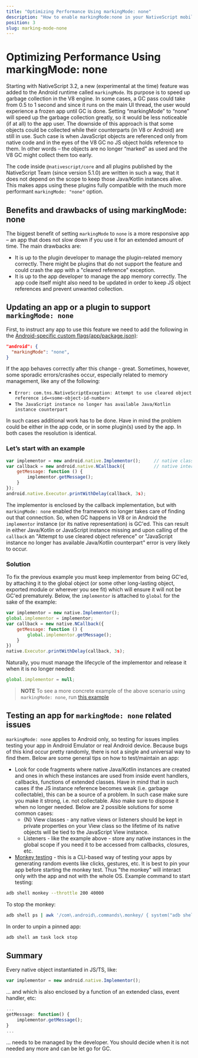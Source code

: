 ```yaml
---
title: "Optimizing Performance Using markingMode: none"
description: "How to enable markingMode:none in your NativeScript mobile app and prevent potential problems"
position: 3
slug: marking-mode-none
---
```


# Optimizing Performance Using markingMode: none

Starting with NativeScript 3.2, a new (experimental at the time) feature was added to the Android runtime called `markingMode`. Its purpose is to speed up garbage collection in the V8 engine. In some cases, a GC pass could take from 0.5 to 1 second and since it runs on the main UI thread, the user would experience a frozen app until GC is done. Setting “markingMode” to “none” will speed up the garbage collection greatly, so it would be less noticeable (if at all) to the app user. The downside of this approach is that some objects could be collected while their counterparts (in V8 or Android) are still in use. Such case is when JavaScript objects are referenced only from native code and in the eyes of the V8 GC no JS object holds reference to them. In other words – the objects are no longer “marked” as used and the V8 GC might collect them too early.

The code inside `@nativescript/core` and all plugins published by the NativeScript Team (since version 5.1.0) are written in such a way, that it does not depend on the scope to keep those Java/Kotlin instances alive. This makes apps using these plugins fully compatible with the much more performant `markingMode: "none"` option.

## Benefits and drawbacks of using markingMode: none

The biggest benefit of setting `markingMode` to `none` is a more responsive app – an app that does not slow down if you use it for an extended amount of time.
The main drawbacks are:
- It is up to the plugin developer to manage the plugin-related memory correctly. There might be plugins that do not support the feature and could crash the app with a "cleared reference" exception.
- It is up to the app developer to manage the app memory correctly. The app code itself might also need to be updated in order to keep JS object references and prevent unwanted collection.

## Updating an app or a plugin to support `markingMode: none`

First, to instruct any app to use this feature we need to add the following in the [Android-specific custom flags(app/package.json)](./custom-flags):

```json
"android": {
  "markingMode": "none",
}
```
If the app behaves correctly after this change - great. Sometimes, however, some sporadic errors/crashes occur, especially related to memory management, like any of the following:
- `Error: com.tns.NativeScriptException: Attempt to use cleared object reference id=<some-object-id-number>`
- `The JavaScript instance no longer has available Java/Kotlin instance counterpart`

In such cases additional work has to be done. Have in mind the problem could be either in the app code, or in some plugin(s) used by the app. In both cases the resolution is identical.

### Let’s start with an example

```javascript
var implementor = new android.native.Implementor();     // native class
var callback = new android.native.NCallback({           // native interface
    getMessage: function () {
        implementor.getMessage();
    }
});
android.native.Executor.printWithDelay(callback, 3s);
```

The implementor is enclosed by the callback implementation, but with `markingMode: none` enabled the framework no longer takes care of finding out that connection. So, when GC happens in V8 or in Android the `implementor` instance (or its native representation) is GC'ed. This can result in either Java/Kotlin or JavaScript instance missing and upon calling of the `callback` an "Attempt to use cleared object reference" or "JavaScript instance no longer has available Java/Kotlin counterpart" error is very likely to occur.

### Solution

To fix the previous example you must keep implementor from being GC'ed, by attaching it to the global object (or some other long-lasting object, exported module or wherever you see fit) which will ensure it will not be GC'ed prematurely. Below, the `implementor` is attached to `global` for the sake of the example:

```javascript
var implementor = new native.Implementor();
global.implementor = implementor;
var callback = new native.NCallback({
    getMessage: function () {
        global.implementor.getMessage();
    }
})
native.Executor.printWithDelay(callback, 3s);
```

Naturally, you must manage the lifecycle of the implementor and release it when it is no longer needed:

```javascript
global.implementor = null;
```

> **NOTE** To see a more concrete example of the above scenario using `markingMode: none`, run [this example](https://github.com/NativeScript/marking-mode-example)

## Testing an app for `markingMode: none` related issues

`markingMode: none` applies to Android only, so testing for issues implies testing your app in Android Emulator or real Android device. Because bugs of this kind occur pretty randomly, there is not a single and universal way to find them. Below are some general tips on how to test/maintain an app:
- Look for code fragments where native Java/Kotlin instances are created and ones in which these instances are used from inside event handlers, callbacks, functions of extended classes. Have in mind that in such cases if the JS instance reference becomes weak (i.e. garbage collectable), this can be a source of a problem. In such case make sure you make it strong, i.e. not collectable. Also make sure to dispose it when no longer needed.
Below are 2 possible solutions for some common cases:
    - {N} View classes - any native views or listeners should be kept in private properties on your View class so the lifetime of its native objects will be tied to the JavaScript View instance.
    - Listeners - like the example above - store any native instances in the global scope if you need it to be accessed from callbacks, closures, etc.
- [Monkey testing](https://developer.android.com/studio/test/monkey) - this is a CLI-based way of testing your apps by generating random events like clicks, gestures, etc. It is best to pin your app before starting the monkey test. Thus "the monkey" will interact only with the app and not with the whole OS.
Example command to start testing:
```sh
adb shell monkey --throttle 200 40000
```
To stop the monkey:
```sh
adb shell ps | awk '/com\.android\.commands\.monkey/ { system("adb shell kill " $2) }'
```
In order to unpin a pinned app:
```sh
adb shell am task lock stop
```

## Summary

Every native object instantiated in JS/TS, like:

```javascript
var implementor = new android.native.Implementor();
```

... and which is also enclosed by a function of an extended class, event handler, etc:

```javascript
...
getMessage: function() {
    implementor.getMessage();
}
...
```

... needs to be managed by the developer. You should decide when it is not needed any more and can be let go for GC.